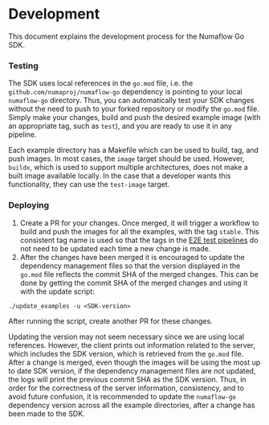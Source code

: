 # Development

This document explains the development process for the Numaflow Go SDK.


### Testing

The SDK uses local references in the `go.mod` file, i.e. the `github.com/numaproj/numaflow-go` dependency is pointing to your local
`numaflow-go` directory. Thus, you can automatically test your SDK changes without the need to push to your forked repository or modify the `go.mod` file.
Simply make your changes, build and push the desired example image (with an appropriate tag, such as `test`), and you are ready to use it in any pipeline.

Each example directory has a Makefile which can be used to build, tag, and push images. In most cases, the `image` target should be used.
However, `buildx`, which is used to support multiple architectures, does not make a built image available locally. In the case that a developer 
wants this functionality, they can use the `test-image` target.

### Deploying

1. Create a PR for your changes. Once merged, it will trigger a workflow to build and push the images for all the examples, 
with the tag `stable`. This consistent tag name is used so that the tags in the [E2E test pipelines](https://github.com/numaproj/numaflow/tree/main/test) do not need to be 
updated each time a new change is made. 
2. After the changes have been merged it is encouraged to update the dependency management files so that the version 
displayed in the `go.mod` file reflects the commit SHA of the merged changes. This can be done by getting the
commit SHA of the merged changes and using it with the update script: 
```shell
./update_examples -u <SDK-version>
```
After running the script, create another PR for these changes.

Updating the version may not seem necessary since we are using local references. However, the client prints
out information related to the server, which includes the SDK version, which is retrieved from the `go.mod` file.
After a change is merged, even though the images will be using the most up to date SDK
version, if the dependency management files are not updated, the logs will print the previous commit SHA as the SDK version.
Thus, in order for the correctness of the server information, consistency, and to avoid future confusion, it is recommended 
to update the `numaflow-go` dependency version across all the example directories, after a change has been made to the SDK.



